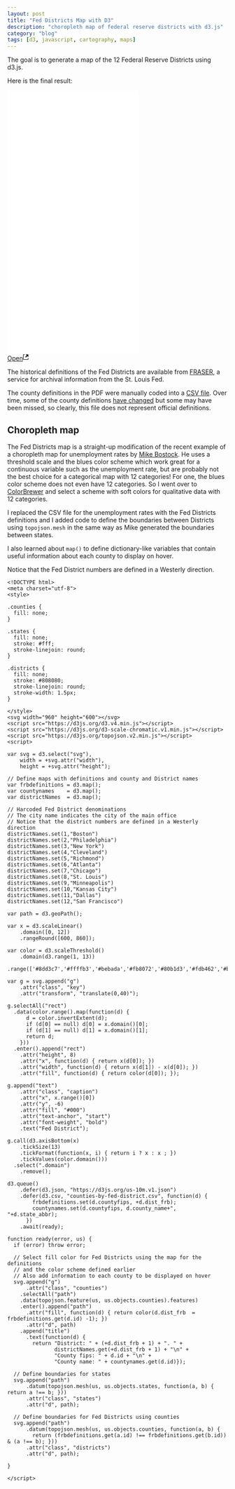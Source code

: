```yaml
---
layout: post
title: "Fed Districts Map with D3"
description: "choropleth map of federal reserve districts with d3.js"
category: "blog"
tags: [d3, javascript, cartography, maps]
---
```



The goal is to generate a map of the 12 Federal Reserve Districts using d3.js.

Here is the final result:

<div class="map-container">
  <iframe src="/downloads/blog/2018-03-30-fed-districts-map-with-d3/fed-districts.html" frameborder="0" allowfullscreen marginwidth="0" marginheight="0" style="height:600px;" scrolling="no">
  </iframe>
</div>
<div class="index-pop">
    <a target="_blank" title="Open map in a new window." href="/downloads/blog/2018-03-30-fed-districts-map-with-d3/fed-districts.html">Open<svg height="16" width="12"><path d="M11 10h1v3c0 0.55-0.45 1-1 1H1c-0.55 0-1-0.45-1-1V3c0-0.55 0.45-1 1-1h3v1H1v10h10V10zM6 2l2.25 2.25-3.25 3.25 1.5 1.5 3.25-3.25 2.25 2.25V2H6z"></path></svg></a>
</div>

The historical definitions of the Fed Districts are available from [FRASER](https://fraser.stlouisfed.org/files/docs/historical/federal%20reserve%20history/frdistricts/frb_districts_199603.pdf), a service for archival information from the St. Louis Fed.

The county definitions in the PDF were manually coded into a [CSV file](/downloads/blog/2018-03-30-fed-districts-map-with-d3/counties-by-fed-district.csv).
Over time, some of the county definitions [have changed](https://www.census.gov/geo/reference/county-changes.html) but some may have been missed, so clearly, this file does not represent official definitions.

## Choropleth map

The Fed Districts map is a straight-up modification of the recent example of a choropleth map for unemployment rates by [Mike Bostock](https://bl.ocks.org/mbostock/4060606). He uses a threshold scale and the blues color scheme which work great for a continuous variable such as the unemployment rate, but are probably not the best choice for a categorical map with 12 categories! For one, the blues color scheme does not even have 12 categories. So I went over to [ColorBrewer](http://colorbrewer2.org/#type=qualitative&scheme=Set3&n=12) and select a scheme with soft colors for qualitative data with 12 categories.

I replaced the CSV file for the unemployment rates with the Fed Districts definitions and I added code to define the boundaries between Districts using `topojson.mesh` in the same way as Mike generated the boundaries between states.

I also learned about `map()` to define dictionary-like variables that contain useful information about each county to display on hover.

Notice that the Fed District numbers are defined in a Westerly direction.

```
<!DOCTYPE html>
<meta charset="utf-8">
<style>

.counties {
  fill: none;
}

.states {
  fill: none;
  stroke: #fff;
  stroke-linejoin: round;
}

.districts {
  fill: none;
  stroke: #808080;
  stroke-linejoin: round;
  stroke-width: 1.5px;
}

</style>
<svg width="960" height="600"></svg>
<script src="https://d3js.org/d3.v4.min.js"></script>
<script src="https://d3js.org/d3-scale-chromatic.v1.min.js"></script>
<script src="https://d3js.org/topojson.v2.min.js"></script>
<script>

var svg = d3.select("svg"),
    width = +svg.attr("width"),
    height = +svg.attr("height");

// Define maps with definitions and county and District names
var frbdefinitions = d3.map();
var countynames    = d3.map();
var districtNames  = d3.map();

// Harcoded Fed District denominations
// The city name indicates the city of the main office
// Notice that the district numbers are defined in a Westerly direction 
districtNames.set(1,"Boston")
districtNames.set(2,"Philadelphia")
districtNames.set(3,"New York")
districtNames.set(4,"Cleveland")
districtNames.set(5,"Richmond")
districtNames.set(6,"Atlanta")
districtNames.set(7,"Chicago")
districtNames.set(8,"St. Louis")
districtNames.set(9,"Minneapolis")
districtNames.set(10,"Kansas City")
districtNames.set(11,"Dallas")
districtNames.set(12,"San Francisco")

var path = d3.geoPath();

var x = d3.scaleLinear()
    .domain([0, 12])
    .rangeRound([600, 860]);

var color = d3.scaleThreshold()
    .domain(d3.range(1, 13))
    .range(['#8dd3c7','#ffffb3','#bebada','#fb8072','#80b1d3','#fdb462','#b3de69','#fccde5','#d9d9d9','#bc80bd','#ccebc5','#ffed6f']);

var g = svg.append("g")
    .attr("class", "key")
    .attr("transform", "translate(0,40)");

g.selectAll("rect")
  .data(color.range().map(function(d) {
      d = color.invertExtent(d);
      if (d[0] == null) d[0] = x.domain()[0];
      if (d[1] == null) d[1] = x.domain()[1];
      return d;
    }))
  .enter().append("rect")
    .attr("height", 8)
    .attr("x", function(d) { return x(d[0]); })
    .attr("width", function(d) { return x(d[1]) - x(d[0]); })
    .attr("fill", function(d) { return color(d[0]); });

g.append("text")
    .attr("class", "caption")
    .attr("x", x.range()[0])
    .attr("y", -6)
    .attr("fill", "#000")
    .attr("text-anchor", "start")
    .attr("font-weight", "bold")
    .text("Fed District");

g.call(d3.axisBottom(x)
    .tickSize(13)
    .tickFormat(function(x, i) { return i ? x : x ; })
    .tickValues(color.domain()))
  .select(".domain")
    .remove();

d3.queue()
    .defer(d3.json, "https://d3js.org/us-10m.v1.json")
    .defer(d3.csv, "counties-by-fed-district.csv", function(d) { 
    	frbdefinitions.set(d.countyfips, +d.dist_frb); 
        countynames.set(d.countyfips, d.county_name+", "+d.state_abbr);
      })
    .await(ready);

function ready(error, us) {
  if (error) throw error;

  // Select fill color for Fed Districts using the map for the definitions
  // and the color scheme defined earlier
  // Also add information to each county to be displayed on hover
  svg.append("g")
      .attr("class", "counties")
    .selectAll("path")
    .data(topojson.feature(us, us.objects.counties).features)
    .enter().append("path")
      .attr("fill", function(d) { return color(d.dist_frb  = frbdefinitions.get(d.id) -1); })
      .attr("d", path)
    .append("title")
      .text(function(d) { 
        return "District: " + (+d.dist_frb + 1) + ". " +
               districtNames.get(+d.dist_frb + 1) + "\n" +
               "County fips: " + d.id + "\n" +
               "County name: " + countynames.get(d.id)});

  // Define boundaries for states
  svg.append("path")
      .datum(topojson.mesh(us, us.objects.states, function(a, b) { return a !== b; }))
      .attr("class", "states")
      .attr("d", path);

  // Define boundaries for Fed Districts using counties
  svg.append("path")
      .datum(topojson.mesh(us, us.objects.counties, function(a, b) { 
        return (frbdefinitions.get(a.id) !== frbdefinitions.get(b.id)) & (a !== b); }))
      .attr("class", "districts")
      .attr("d", path);

}

</script>
```